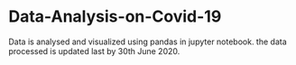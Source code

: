 # Data-Analysis-on-Covid-19
Data is analysed and visualized using pandas in jupyter notebook. the data processed is updated last by 30th June 2020.
